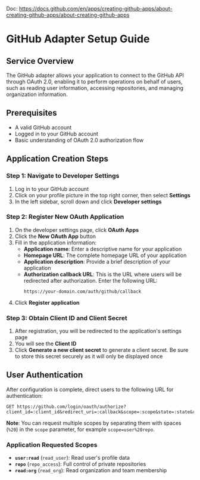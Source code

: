 Doc: https://docs.github.com/en/apps/creating-github-apps/about-creating-github-apps/about-creating-github-apps

# GitHub Adapter Setup Guide

## Service Overview
The GitHub adapter allows your application to connect to the GitHub API through OAuth 2.0, enabling it to perform operations on behalf of users, such as reading user information, accessing repositories, and managing organization information.

## Prerequisites
- A valid GitHub account
- Logged in to your GitHub account
- Basic understanding of OAuth 2.0 authorization flow

## Application Creation Steps

### Step 1: Navigate to Developer Settings
1. Log in to your GitHub account
2. Click on your profile picture in the top right corner, then select **Settings**
3. In the left sidebar, scroll down and click **Developer settings**

### Step 2: Register New OAuth Application
1. On the developer settings page, click **OAuth Apps**
2. Click the **New OAuth App** button
3. Fill in the application information:
   - **Application name**: Enter a descriptive name for your application
   - **Homepage URL**: The complete homepage URL of your application
   - **Application description**: Provide a brief description of your application
   - **Authorization callback URL**: This is the URL where users will be redirected after authorization. Enter the following URL:
     ```
     https://your-domain.com/auth/github/callback
     ```
4. Click **Register application**

### Step 3: Obtain Client ID and Client Secret
1. After registration, you will be redirected to the application's settings page
2. You will see the **Client ID**
3. Click **Generate a new client secret** to generate a client secret. Be sure to store this secret securely as it will only be displayed once

## User Authentication
After configuration is complete, direct users to the following URL for authentication:
```
GET https://github.com/login/oauth/authorize?client_id=:client_id&redirect_uri=:callback&scope=:scope&state=:state&response_type=code
```
**Note**: You can request multiple scopes by separating them with spaces (`%20`) in the `scope` parameter, for example `scope=user%20repo`.

### Application Requested Scopes
- **`user:read`** (`read_user`): Read user's profile data
- **`repo`** (`repo_access`): Full control of private repositories
- **`read:org`** (`read_org`): Read organization and team membership